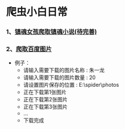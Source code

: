 # 爬虫小白日常

### 1、[镇魂女孩爬取镇魂小说(待完善)](https://github.com/linxxjie/linxxjie_spider/blob/master/Town_soul_novel.py)
### 2、[爬取百度图片](https://github.com/linxxjie/linxxjie_spider/blob/master/picture_download.py)

* 例子：
  * 请输入需要下载的图片名称 : 朱一龙
  * 请输入需要下载的图片数量 : 20
  * 请设置图片保存的位置 : E:\spider\photos
  * 正在下载第1张图片
  * 正在下载第2张图片
  * 正在下载第3张图片
  * ...
  * 下载完成
